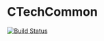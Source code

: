 # CTechCommon

[![Build Status](https://travis-ci.org/tbreloff/CTechCommon.jl.svg?branch=master)](https://travis-ci.org/tbreloff/CTechCommon.jl)
